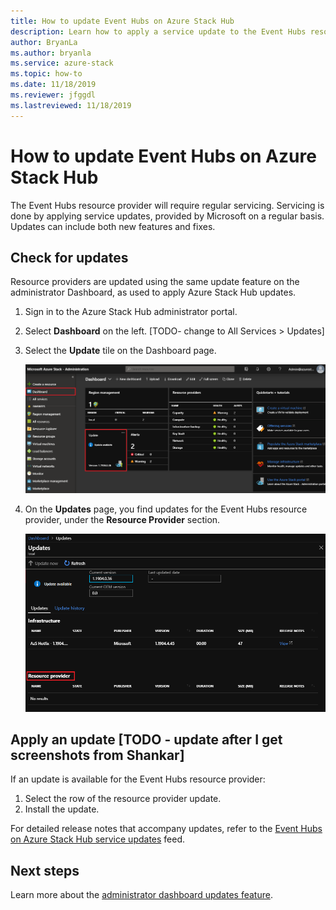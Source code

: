 ```yaml
---
title: How to update Event Hubs on Azure Stack Hub
description: Learn how to apply a service update to the Event Hubs resource provider on Azure Stack Hub. 
author: BryanLa
ms.author: bryanla
ms.service: azure-stack
ms.topic: how-to
ms.date: 11/18/2019
ms.reviewer: jfggdl
ms.lastreviewed: 11/18/2019
---
```


# How to update Event Hubs on Azure Stack Hub

The Event Hubs resource provider will require regular servicing. Servicing is done by applying service updates, provided by Microsoft on a regular basis. Updates can include both new features and fixes.  

## Check for updates

Resource providers are updated using the same update feature on the administrator Dashboard, as used to apply Azure Stack Hub updates.

1. Sign in to the Azure Stack Hub administrator portal.
2. Select **Dashboard** on the left. [TODO- change to All Services > Updates]
3. Select the **Update** tile on the Dashboard page.

   [![Dashboard page - updates tile](media/event-hubs-rp-update/1-dashboard.png)](media/event-hubs-rp-update/1-dashboard.png#lightbox)

4. On the **Updates** page, you find updates for the Event Hubs resource provider, under the **Resource Provider** section.

   ![Updates page](media/event-hubs-rp-update/2-update-available.png)

## Apply an update [TODO - update after I get screenshots from Shankar]

If an update is available for the Event Hubs resource provider:

1. Select the row of the resource provider update.
2. Install the update.

For detailed release notes that accompany updates, refer to the [Event Hubs on Azure Stack Hub service updates](https://azure.microsoft.com/updates/?product=azure-stack) feed.

## Next steps

Learn more about the [administrator dashboard updates feature](azure-stack-apply-updates.md).
